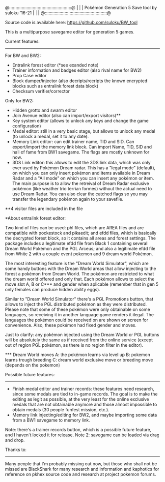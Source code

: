 @::::::::::::::::::::::::::::::::::::::::::::::::::@
|                                                  |
| Pokémon Generation 5 Save tool by suloku '16-21  |
|                                                  |
@::::::::::::::::::::::::::::::::::::::::::::::::::@

Source code is available here: https://github.com/suloku/BW_tool

This is a multipurpose savegame editor for generation 5 games.

Current features:
_________________

For BW and BW2:

* Entralink forest editor (*see exanded note)
* Trainer information and badges editor (also rival name for BW2)
* Prop Case editor
* Block dumper/injector (also decripts/recripts the known encrypted blocks such as entralink forest data block)
* Checksum verifier/corrector

Only for BW2:

* Hidden grotto and swarm editor
* Join Avenue editor (also can import/export visitors)**
* Key system editor (allows to unlock any keys and change the game configuration)
* Medal editor: still in a very basic stage, but allows to unlock any medal (to unlock a medal, set it to any date).
* Memory Link editor: can edit trainer name, TID and SID. Can export/import the memory link block. Can import Name, TID, SID and hall of fame from BW1 savegame. The flags are mostly unknown for now.
* 3DS Link editor: this allows to edit the 3DS link data, which was only ever used by Pokémon Dream radar. This has a "legal mode" (default), on which you can only insert pokémon and items available in Dream Radar and a "All mode" on which you can insert any pokémon or item. The main purpose is to allow the retreival of Dream Radar exclusive pokémon (like weather trio terrian formes) without the actual need to use Dream Radar. You can also clear the catched flags so you may transfer the legendary pokémon again to your savefile.

**4 visitor files are included in the file


*About entralink forest editor:

Two kind of files can be used: phl files, which are AREA files and are compatible with pockestock and pikaedit; and efdd files, which is basically the decrypted forest block, so it contains all areas and forest settings. The package includes a legitimate efdd file from Black 1 containing several Dream World Pokémon and the PGL Arceus; and also a legitimate efdd file from White 2 with a couple event pokemon and 9 dream world Pokémon.

The most interesting feature is the "Dream World Simulator", which are some handy buttons with the Dream World areas that allow injecting to the forest a pokémon from Dream World. The pokémon are restricted to what the dream world offered and only that. Each pokémon allows to select the move slot A, B or C*** and gender when aplicable (remember that in gen 5 only females can produce hidden ability eggs).

Similar to "Dream World Simulator" there's a PGL Promotions button, that allows to inject the PGL distributed pokémon as they were distributed. Please note that some of these pokémon were only obtainable on some languages, so receiving it in another language game renders it ilegal. The languages the pokémon could be received on are shown on screen for convenience. Also, these pokémon had fixed gender and moves.

Just to clarify: any pokémon injected using the Dream World or PGL buttons will be absolutely the same as if received from the online service (except out of region PGL pokémon, as there is no region filter in the editor).


*** Dream World moves
A: the pokémon learns via level up
B: pokemon learns trough breeding
C: dream world exclusive move or breeding move (depends on the pokemon)


Possible future features:
_________________

* Finish medal editor and trainer records: these features need research, since some medals are tied to in-game records. The goal is to make the editing as legit as possible, at the very least for the online exclusive medals that are not obtainable anymore and those almost impossible to obtain medals (30 people funfest mission, etc.).
* Memory link injecting/editing for BW2, and maybe importing some data from a BW1 savegame to memory link.


Note: there's a trainer records button, which is a possible future feature, and I haven't locked it for release.
Note 2: savegame can be loaded via drag and drop.


Thanks to:
__________

Many people that I'm probably missing out now, but those who shall not be missed are BlackShark for many research and information and kaphotics for reference on pkhex source code and research at project pokemon forums.